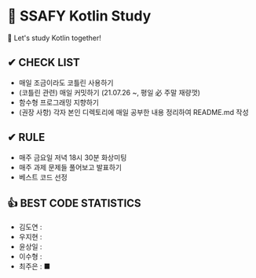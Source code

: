 # 📘 SSAFY Kotlin Study
🐇 Let's study Kotlin together!  
 
  
## ✔ **CHECK LIST**  
- 매일 조금이라도 코틀린 사용하기  
- (코틀린 관련) 매일 커밋하기 (21.07.26 ~, 평일 必 주말 재량껏)  
- 함수형 프로그래밍 지향하기  
- (권장 사항) 각자 본인 디렉토리에 매일 공부한 내용 정리하여 README.md 작성
  
  
## ✔ **RULE**  
 - 매주 금요일 저녁 18시 30분 화상미팅  
 - 매주 과제 문제들 풀어보고 발표하기  
 - 베스트 코드 선정

## 👍 **BEST CODE STATISTICS**  
- 김도연 :  
- 우지현 :  
- 윤상일 :  
- 이수형 :  
- 최주은 :  ■
